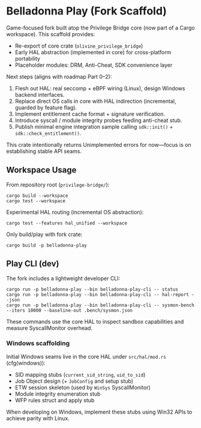 # Belladonna Play (Fork Scaffold)

Game-focused fork built atop the Privilege Bridge core (now part of a Cargo workspace). This scaffold provides:

* Re-export of core crate (`olivine_privilege_bridge`)
* Early HAL abstraction (implemented in core) for cross-platform portability
* Placeholder modules: DRM, Anti-Cheat, SDK convenience layer

Next steps (aligns with roadmap Part 0–2):

1. Flesh out HAL: real seccomp + eBPF wiring (Linux), design Windows backend interfaces.
2. Replace direct OS calls in core with HAL indirection (incremental, guarded by feature flag).
3. Implement entitlement cache format + signature verification.
4. Introduce syscall / module integrity probes feeding anti-cheat stub.
5. Publish minimal engine integration sample calling `sdk::init()` + `sdk::check_entitlement()`.

This crate intentionally returns Unimplemented errors for now—focus is on establishing stable API seams.

## Workspace Usage

From repository root (`privilege-bridge/`):

```
cargo build --workspace
cargo test --workspace
```

Experimental HAL routing (incremental OS abstraction):

```
cargo test --features hal_unified --workspace
```

Only build/play with fork crate:

```
cargo build -p belladonna-play
```

## Play CLI (dev)

The fork includes a lightweight developer CLI:

```
cargo run -p belladonna-play --bin belladonna-play-cli -- status
cargo run -p belladonna-play --bin belladonna-play-cli -- hal-report --json
cargo run -p belladonna-play --bin belladonna-play-cli -- sysmon-bench --iters 10000 --baseline-out .bench/sysmon.json
```

These commands use the core HAL to inspect sandbox capabilities and measure SyscallMonitor overhead.

### Windows scaffolding

Initial Windows seams live in the core HAL under `src/hal/mod.rs` (cfg(windows)):

- SID mapping stubs (`current_sid_string`, `uid_to_sid`)
- Job Object design (+ `JobConfig` and setup stub)
- ETW session skeleton (used by `WinSys` SyscallMonitor)
- Module integrity enumeration stub
- WFP rules struct and apply stub

When developing on Windows, implement these stubs using Win32 APIs to achieve parity with Linux.

